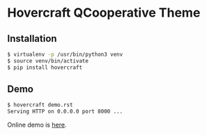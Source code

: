 # Hovercraft QCooperative Theme

## Installation

```` bash
$ virtualenv -p /usr/bin/python3 venv
$ source venv/bin/activate
$ pip install hovercraft
````

## Demo

```` bash
$ hovercraft demo.rst
Serving HTTP on 0.0.0.0 port 8000 ...

````

Online demo is [here](http://rawgit.com/qcooperative/hovercraft-qcooperative-theme/master/build/index.html).
